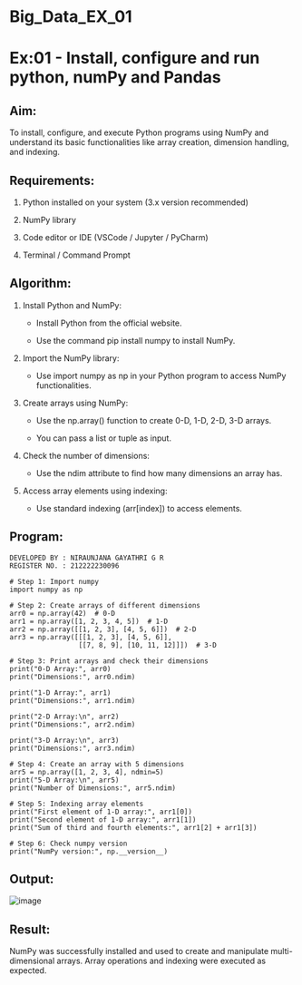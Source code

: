 # Big_Data_EX_01

# Ex:01 - Install, configure and run python, numPy and Pandas

## Aim:
To install, configure, and execute Python programs using NumPy and understand its basic functionalities like array creation, dimension handling, and indexing.

## Requirements:

1. Python installed on your system (3.x version recommended)

2. NumPy library

3. Code editor or IDE (VSCode / Jupyter / PyCharm)

4. Terminal / Command Prompt

## Algorithm:

1. Install Python and NumPy:

   - Install Python from the official website.

   - Use the command pip install numpy to install NumPy.

2. Import the NumPy library:

   - Use import numpy as np in your Python program to access NumPy functionalities.

3. Create arrays using NumPy:

   - Use the np.array() function to create 0-D, 1-D, 2-D, 3-D arrays.

   - You can pass a list or tuple as input.

4. Check the number of dimensions:

   - Use the ndim attribute to find how many dimensions an array has.

5. Access array elements using indexing:

   - Use standard indexing (arr[index]) to access elements.

## Program:

```
DEVELOPED BY : NIRAUNJANA GAYATHRI G R
REGISTER NO. : 212222230096
```
```
# Step 1: Import numpy
import numpy as np

# Step 2: Create arrays of different dimensions
arr0 = np.array(42)  # 0-D
arr1 = np.array([1, 2, 3, 4, 5])  # 1-D
arr2 = np.array([[1, 2, 3], [4, 5, 6]])  # 2-D
arr3 = np.array([[[1, 2, 3], [4, 5, 6]],
                 [[7, 8, 9], [10, 11, 12]]])  # 3-D

# Step 3: Print arrays and check their dimensions
print("0-D Array:", arr0)
print("Dimensions:", arr0.ndim)

print("1-D Array:", arr1)
print("Dimensions:", arr1.ndim)

print("2-D Array:\n", arr2)
print("Dimensions:", arr2.ndim)

print("3-D Array:\n", arr3)
print("Dimensions:", arr3.ndim)

# Step 4: Create an array with 5 dimensions
arr5 = np.array([1, 2, 3, 4], ndmin=5)
print("5-D Array:\n", arr5)
print("Number of Dimensions:", arr5.ndim)

# Step 5: Indexing array elements
print("First element of 1-D array:", arr1[0])
print("Second element of 1-D array:", arr1[1])
print("Sum of third and fourth elements:", arr1[2] + arr1[3])

# Step 6: Check numpy version
print("NumPy version:", np.__version__)

```

## Output:

![image](https://github.com/user-attachments/assets/b9a8b44b-d496-4666-b8d7-9d6183a559a7)


## Result:

NumPy was successfully installed and used to create and manipulate multi-dimensional arrays. Array operations and indexing were executed as expected.









